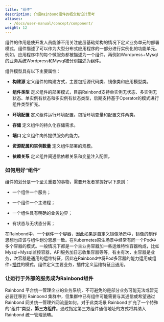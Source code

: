 ```yaml
---
title: "组件"
description: 介绍Rainbond组件的概念和设计思考
aliases:
  - /docs/user-manual/concept/component/
weight: 12
---
```


组件的作用是使开发人员能够不用关注底层基础架构的情况下定义业务单元的部署模式，组件描述了可以作为大型分布式应用程序的一部分进行实例化的功能单元。例如，应用程序中的每个微服务都被描述为一个组件。再例如Wordpress+Mysql的业务系统Wordpress和Mysql被分别描述为组件。

组件模型具有以下主要属性：

* <b>构建源</b> 定义组件的构建方式，主要包括源代码类、镜像类和应用模型类。

* <b>组件类型</b> 定义组件的部署模式，目前Rainbond支持单实例无状态、多实例无状态、单实例有状态和多实例有状态类型，后期支持基于Operator的模式进行组件类型扩充。

* <b>环境配置</b> 定义组件运行环境配置，包括环境变量和配置文件两类。

* <b>存储</b> 定义组件的持久化存储需求。

* <b>端口</b> 定义组件向外提供服务的能力。

* <b>资源配属和实例数量</b> 定义组件部署的规模。

* <b>依赖关系</b> 定义组件间通信依赖关系和变量注入配置。

### 如何用好“组件”

组件的划分是一个至关重要的事物，需要开发者掌握好以下原则：

* 一个组件一个服务；

* 一个组件一个主进程；

* 一个组件具有明确的业务边界；

* 有状态与无状态分离；

在Rainbond中，一个组件一个容器，因此如果是自定义镜像场景中，镜像的制作思想也应该与组件划分思想一致。在Kubernetes原生场景中经常有同一个Pod中多个容器的模式。一般情况下都是一个主业务容器加一些运维特性容器构成，比如Mysql+Mysql监控容器，API服务加日志收集容器等等，有主有次，主容器是业务，次容器是通用的运维特征，因此在Rainbond中将Pod多容器的能力运用成组件+[插件](./plugin/)的模式。组件定义主要业务，插件定义运维特征且通用。

### 让运行于外部的服务成为Rainbond组件

Rainbond 平台统一管理企业的业务系统，不可避免的是部分业务可能无法或暂无必要迁移到 Rainbond 集群中，但集群中已有组件可能需要与其通信或希望通过Rainbond 网关统一管理外网流量如何。对于此类场景 Rainbond 扩充了一个特殊的“组件”类型，<b>第三方组件</b>。通过指定第三方组件通信地址的方式将其纳入Rainbond 统一管理范畴。